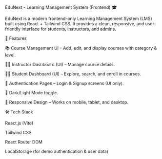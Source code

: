 EduNext - Learning Management System (Frontend) 🎓

EduNext is a modern frontend-only Learning Management System (LMS) built using React + Tailwind CSS. It provides a clean, responsive, and user-friendly interface for students, instructors, and admins.

🚀 Features

📚 Course Management UI – Add, edit, and display courses with category & level.

👩‍🏫 Instructor Dashboard (UI) – Manage course details.

👨‍🎓 Student Dashboard (UI) – Explore, search, and enroll in courses.

🔐 Authentication Pages – Login & Signup screens (UI only).

🌙 Dark/Light Mode toggle.

📱 Responsive Design – Works on mobile, tablet, and desktop.

🛠️ Tech Stack

React.js (Vite)

Tailwind CSS

React Router DOM

LocalStorage (for demo authentication & user data)